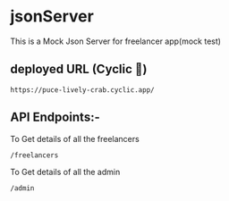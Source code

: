 # jsonServer

This is a Mock Json Server for freelancer app(mock test)

## deployed URL (Cyclic 🚀)
```http
https://puce-lively-crab.cyclic.app/
```

## API Endpoints:-

To Get details of all the freelancers
```GET POST DELETE PATCH
/freelancers
```

To Get details of all the admin
```GET POST DELETE PATCH
/admin
```
